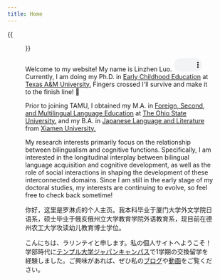 ```yaml
---
title: Home
---
```


{{<figure src="/media/Photo.JPG" title="Me at the Ohio Union with Brutus Buckeye" width="450">}}


Welcome to my website! My name is Linzhen Luo. <audio controls="" style="width: 15%; height: 30px;"> <source src="/media/Name.mp4"> Your browser does not support the audio element. </audio> Currently, I am doing my Ph.D. in [Early Childhood Education](https://tlac.tamu.edu/academics/early-childhood-education/) at [Texas A&M University.](https://www.tamu.edu/index.html) Fingers crossed I'll survive and make it to the finish line! 🤩

Prior to joining TAMU, I obtained my M.A. in [Foreign, Second, and Multilingual Language Education](https://ehe.osu.edu/graduate/foreign-second-and-multilingual-language-education) at [The Ohio State University.](https://www.osu.edu/) and my B.A. in [Japanese Language and Literature](https://cflc.xmu.edu.cn/) from [Xiamen University.](https://www.xmu.edu.cn) 

My research interests primarily focus on the relationship between bilingualism and cognitive functions. Specifically, I am interested in the longitudinal interplay between bilingual language acquisition and cognitive development, as well as the role of social interactions in shaping the development of these interconnected domains. Since I am still in the early stage of my doctoral studies, my interests are continuing to evolve, so feel free to check back sometime!

你好，这里是罗淋贞的个人主页。我本科毕业于厦门大学外文学院日语系，硕士毕业于俄亥俄州立大学教育学院外语教育系，现目前在德州农工大学攻读幼儿教育博士学位。

こんにちは、ラリンテイと申します。私の個人サイトへようこそ！学部時代に[テンプル大学ジャパンキャンパス](https://www.tuj.ac.jp/jp)で1学期の交換留学を経験しました。ご興味があれば、ぜひ私の[ブログ](https://beckyllz.design.blog)や[動画](https://youtu.be/bisOIGIX36M)をご覧ください。



